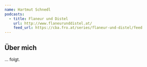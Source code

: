 ```yaml
---
name: Hartmut Schnedl
podcasts:
  - title: Flaneur und Distel
    url: http://www.flaneurunddistel.at/
    feed_url: https://cba.fro.at/series/flaneur-und-distel/feed
---
```


## Über mich

... folgt.